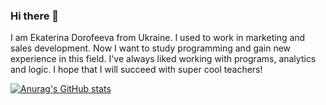 ### Hi there 👋

I am Ekaterina Dorofeeva from Ukraine. I used to work in marketing and sales development. Now I want to study programming and gain new experience in this field. I've always liked working with programs, analytics and logic. I hope that I will succeed with super cool teachers!

[![Anurag's GitHub stats](https://github-readme-stats.vercel.app/api?username=KaterynaDorofyeyeva)](https://github.com/KaterynaDorofyeyeva/github-readme-stats)
